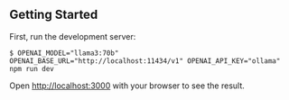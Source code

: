 ## Getting Started

First, run the development server:

```console
$ OPENAI_MODEL="llama3:70b" OPENAI_BASE_URL="http://localhost:11434/v1" OPENAI_API_KEY="ollama" npm run dev
```

Open [http://localhost:3000](http://localhost:3000) with your browser to see the result.

